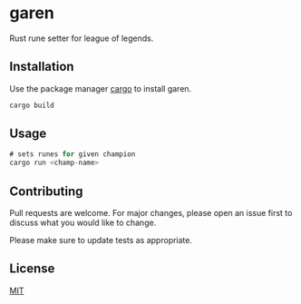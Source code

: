 # garen
Rust rune setter for league of legends.

## Installation

Use the package manager [cargo](https://crates.io/) to install garen.

```bash
cargo build
```

## Usage

```rust
# sets runes for given champion
cargo run <champ-name>
```

## Contributing
Pull requests are welcome. For major changes, please open an issue first to discuss what you would like to change.

Please make sure to update tests as appropriate.

## License
[MIT](https://choosealicense.com/licenses/mit/)
